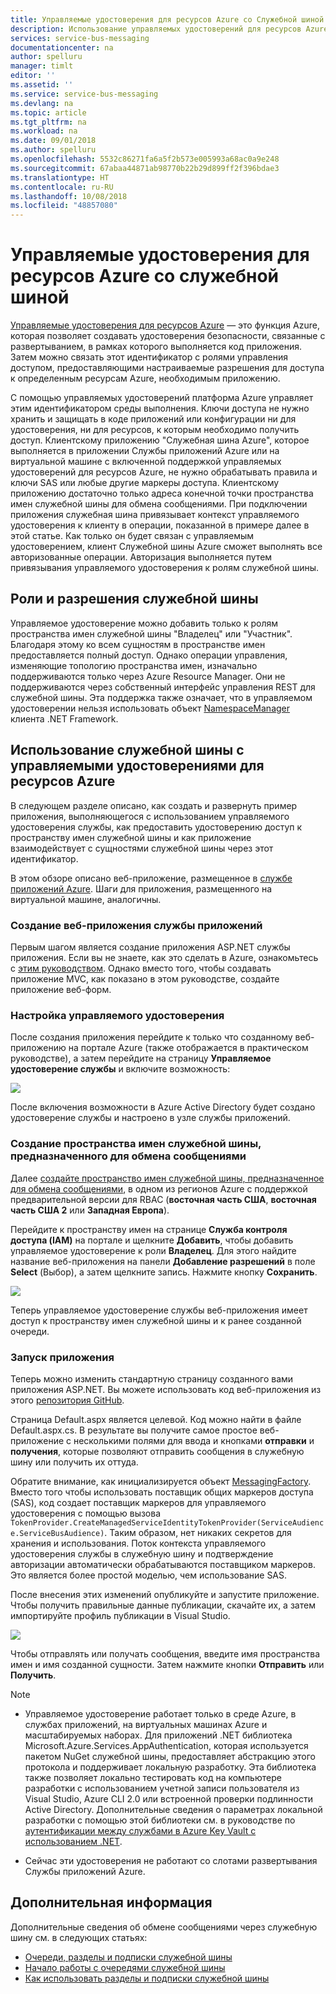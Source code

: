 ```yaml
---
title: Управляемые удостоверения для ресурсов Azure со Служебной шиной Azure (предварительная версия) | Документация Майкрософт
description: Использование управляемых удостоверений для ресурсов Azure со Служебной шиной Azure
services: service-bus-messaging
documentationcenter: na
author: spelluru
manager: timlt
editor: ''
ms.assetid: ''
ms.service: service-bus-messaging
ms.devlang: na
ms.topic: article
ms.tgt_pltfrm: na
ms.workload: na
ms.date: 09/01/2018
ms.author: spelluru
ms.openlocfilehash: 5532c86271fa6a5f2b573e005993a68ac0a9e248
ms.sourcegitcommit: 67abaa44871ab98770b22b29d899ff2f396bdae3
ms.translationtype: HT
ms.contentlocale: ru-RU
ms.lasthandoff: 10/08/2018
ms.locfileid: "48857080"
---
```

# <a name="managed-identities-for-azure-resources-with-service-bus"></a>Управляемые удостоверения для ресурсов Azure со служебной шиной 

[Управляемые удостоверения для ресурсов Azure](../active-directory/managed-identities-azure-resources/overview.md) — это функция Azure, которая позволяет создавать удостоверения безопасности, связанные с развертыванием, в рамках которого выполняется код приложения. Затем можно связать этот идентификатор с ролями управления доступом, предоставляющими настраиваемые разрешения для доступа к определенным ресурсам Azure, необходимым приложению.

С помощью управляемых удостоверений платформа Azure управляет этим идентификатором среды выполнения. Ключи доступа не нужно хранить и защищать в коде приложений или конфигурации ни для удостоверения, ни для ресурсов, к которым необходимо получить доступ. Клиентскому приложению "Служебная шина Azure", которое выполняется в приложении Службы приложений Azure или на виртуальной машине с включенной поддержкой управляемых удостоверений для ресурсов Azure, не нужно обрабатывать правила и ключи SAS или любые другие маркеры доступа. Клиентскому приложению достаточно только адреса конечной точки пространства имен служебной шины для обмена сообщениями. При подключении приложения служебная шина привязывает контекст управляемого удостоверения к клиенту в операции, показанной в примере далее в этой статье. Как только он будет связан с управляемым удостоверением, клиент Служебной шины Azure сможет выполнять все авторизованные операции. Авторизация выполняется путем привязывания управляемого удостоверения к ролям служебной шины. 

## <a name="service-bus-roles-and-permissions"></a>Роли и разрешения служебной шины

Управляемое удостоверение можно добавить только к ролям пространства имен служебной шины "Владелец" или "Участник". Благодаря этому ко всем сущностям в пространстве имен предоставляется полный доступ. Однако операции управления, изменяющие топологию пространства имен, изначально поддерживаются только через Azure Resource Manager. Они не поддерживаются через собственный интерфейс управления REST для служебной шины. Эта поддержка также означает, что в управляемом удостоверении нельзя использовать объект [NamespaceManager](/dotnet/api/microsoft.servicebus.namespacemanager) клиента .NET Framework.

## <a name="use-service-bus-with-managed-identities-for-azure-resources"></a>Использование служебной шины с управляемыми удостоверениями для ресурсов Azure

В следующем разделе описано, как создать и развернуть пример приложения, выполняющегося с использованием управляемого удостоверения службы, как предоставить удостоверению доступ к пространству имен служебной шины и как приложение взаимодействует с сущностями служебной шины через этот идентификатор.

В этом обзоре описано веб-приложение, размещенное в [службе приложений Azure](https://azure.microsoft.com/services/app-service/). Шаги для приложения, размещенного на виртуальной машине, аналогичны.

### <a name="create-an-app-service-web-application"></a>Создание веб-приложения службы приложений

Первым шагом является создание приложения ASP.NET службы приложения. Если вы не знаете, как это сделать в Azure, ознакомьтесь с [этим руководством](../app-service/app-service-web-get-started-dotnet-framework.md). Однако вместо того, чтобы создавать приложение MVC, как показано в этом руководстве, создайте приложение веб-форм.

### <a name="set-up-the-managed-identity"></a>Настройка управляемого удостоверения

После создания приложения перейдите к только что созданному веб-приложению на портале Azure (также отображается в практическом руководстве), а затем перейдите на страницу **Управляемое удостоверение службы** и включите возможность: 

![](./media/service-bus-managed-service-identity/msi1.png)

После включения возможности в Azure Active Directory будет создано удостоверение службы и настроено в узле службы приложений.

### <a name="create-a-new-service-bus-messaging-namespace"></a>Создание пространства имен служебной шины, предназначенного для обмена сообщениями

Далее [создайте пространство имен служебной шины, предназначенное для обмена сообщениями](service-bus-create-namespace-portal.md), в одном из регионов Azure с поддержкой предварительной версии для RBAC (**восточная часть США**, **восточная часть США 2** или **Западная Европа**). 

Перейдите к пространству имен на странице **Служба контроля доступа (IAM)** на портале и щелкните **Добавить**, чтобы добавить управляемое удостоверение к роли **Владелец**. Для этого найдите название веб-приложения на панели **Добавление разрешений** в поле **Select** (Выбор), а затем щелкните запись. Нажмите кнопку **Сохранить**.

![](./media/service-bus-managed-service-identity/msi2.png)
 
Теперь управляемое удостоверение службы веб-приложения имеет доступ к пространству имен служебной шины и к ранее созданной очереди. 

### <a name="run-the-app"></a>Запуск приложения

Теперь можно изменить стандартную страницу созданного вами приложения ASP.NET. Вы можете использовать код веб-приложения из этого [репозитория GitHub](https://github.com/Azure-Samples/app-service-msi-servicebus-dotnet).  

Страница Default.aspx является целевой. Код можно найти в файле Default.aspx.cs. В результате вы получите самое простое веб-приложение с несколькими полями для ввода и кнопками **отправки** и **получения**, которые позволяют отправить сообщения в служебную шину или получить их оттуда.

Обратите внимание, как инициализируется объект [MessagingFactory](/dotnet/api/microsoft.servicebus.messaging.messagingfactory). Вместо того чтобы использовать поставщик общих маркеров доступа (SAS), код создает поставщик маркеров для управляемого удостоверения с помощью вызова `TokenProvider.CreateManagedServiceIdentityTokenProvider(ServiceAudience.ServiceBusAudience)`. Таким образом, нет никаких секретов для хранения и использования. Поток контекста управляемого удостоверения службы в служебную шину и подтверждение авторизации автоматически обрабатываются поставщиком маркеров. Это является более простой моделью, чем использование SAS.

После внесения этих изменений опубликуйте и запустите приложение. Чтобы получить правильные данные публикации, скачайте их, а затем импортируйте профиль публикации в Visual Studio.

![](./media/service-bus-managed-service-identity/msi3.png)
 
Чтобы отправлять или получать сообщения, введите имя пространства имен и имя созданной сущности. Затем нажмите кнопки **Отправить** или **Получить**.


> [!NOTE]
> - Управляемое удостоверение работает только в среде Azure, в службах приложений, на виртуальных машинах Azure и масштабируемых наборах. Для приложений .NET библиотека Microsoft.Azure.Services.AppAuthentication, которая используется пакетом NuGet служебной шины, предоставляет абстракцию этого протокола и поддерживает локальную разработку. Эта библиотека также позволяет локально тестировать код на компьютере разработки с использованием учетной записи пользователя из Visual Studio, Azure CLI 2.0 или встроенной проверки подлинности Active Directory. Дополнительные сведения о параметрах локальной разработки с помощью этой библиотеки см. в руководстве по [аутентификации между службами в Azure Key Vault с использованием .NET](../key-vault/service-to-service-authentication.md).  
> 
> - Сейчас эти удостоверения не работают со слотами развертывания Службы приложений Azure.

## <a name="next-steps"></a>Дополнительная информация

Дополнительные сведения об обмене сообщениями через служебную шину см. в следующих статьях:

* [Очереди, разделы и подписки служебной шины](service-bus-queues-topics-subscriptions.md)
* [Начало работы с очередями служебной шины](service-bus-dotnet-get-started-with-queues.md)
* [Как использовать разделы и подписки служебной шины](service-bus-dotnet-how-to-use-topics-subscriptions.md)